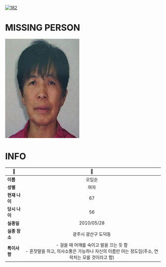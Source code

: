 [![182](https://img.shields.io/badge/%EC%8B%A4%EC%A2%85%EC%8B%A0%EA%B3%A0%EB%8A%94%20%EA%B5%AD%EB%B2%88%EC%97%86%EC%9D%B4-182-blue)](http://safe182.go.kr/index.do)

# MISSING PERSON

<img src="./missing_person.jpg">

# INFO

|🔑|💎|
|--|:--:|
|**이름**|오임순|
|**성별**|여자|
|**현재 나이**|67|
|**당시 나이**|56|
|**실종일**|2010/05/28|
|**실종 장소**|광주시 광산구 도덕동 |
|**특이사항**|- 걸을 때 어깨를 숙이고 발을 끄는 듯 함</br>- 혼잣말을 하고, 의사소통은 가능하나 자신의 이름만 아는 정도임(주소, 연락처는 모를 것이라고 함)|
